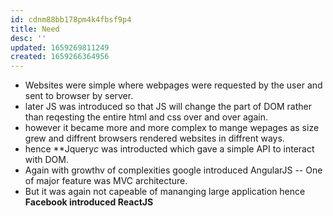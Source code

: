 ```yaml
---
id: cdnm88bb178pm4k4fbsf9p4
title: Need
desc: ''
updated: 1659269811249
created: 1659266364956
---
```


- Websites were simple where webpages were requested by the user and sent to browser by server.
- later JS was introduced so that JS will change the part of DOM rather than reqesting the entire html and css over and over again.
- however it became more and more complex to mange wepages as size grew and diffrent browsers rendered websites in diffrent ways.
- hence **Jquery*c* was introducted which gave a simple API to interact with DOM.
- Again with growthv of complexities google introduced AngularJS -- One of major feature was MVC architecture.
- But it was again not capeable of mananging large application hence **Facebook introduced ReactJS** 
